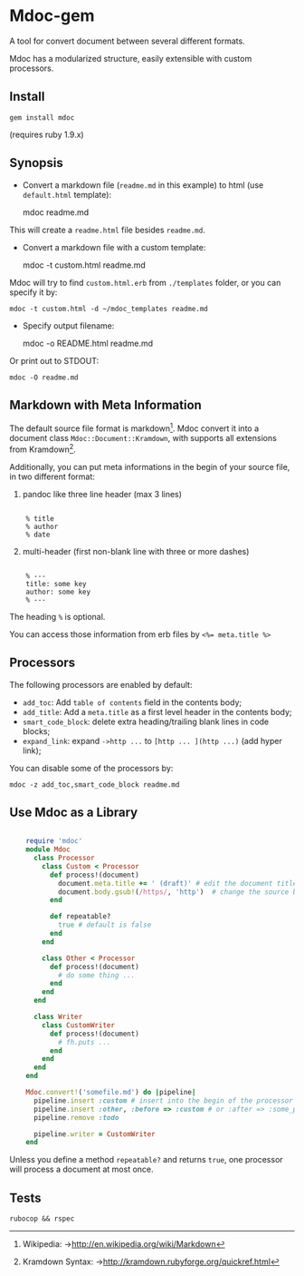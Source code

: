 # Mdoc-gem

A tool for convert document between several different formats.

Mdoc has a modularized structure, easily extensible with custom processors.

## Install

    gem install mdoc

(requires ruby 1.9.x)

## Synopsis

- Convert a markdown file (`readme.md` in this example) to html (use `default.html` template):

    mdoc readme.md

This will create a `readme.html` file besides `readme.md`.

- Convert a markdown file with a custom template:

    mdoc -t custom.html readme.md

Mdoc will try to find `custom.html.erb` from `./templates` folder, or you can specify it by:

    mdoc -t custom.html -d ~/mdoc_templates readme.md

- Specify output filename:

    mdoc -o README.html readme.md

Or print out to STDOUT:

    mdoc -O readme.md

## Markdown with Meta Information

The default source file format is markdown[^1]. Mdoc convert it into a document class
`Mdoc::Document::Kramdown`, with supports all extensions from Kramdown[^2].

[^1]: Wikipedia: ->http://en.wikipedia.org/wiki/Markdown
[^2]: Kramdown Syntax: ->http://kramdown.rubyforge.org/quickref.html

Additionally, you can put meta informations in the begin of your source file, in two
different format:

1. pandoc like three line header (max 3 lines)

~~~~~~~~~~~~~~~~~~~~~~~~~~~~~~~

    % title
    % author
    % date

~~~~~~~~~~~~~~~~~~~~~~~~~~~~~~~

2. multi-header (first non-blank line with three or more dashes)

~~~~~~~~~~~~~~~~~~~~~~~~~~~~~~~

    % ---
    title: some key
    author: some key
    % ---

~~~~~~~~~~~~~~~~~~~~~~~~~~~~~~~~~~~~~~~~~

The heading `%` is optional. 

You can access those information from erb files by `<%= meta.title %>`

## Processors

The following processors are enabled by default:

- `add_toc`: Add `table of contents` field in the contents body;
- `add_title`: Add a `meta.title` as a first level header in the contents body;
- `smart_code_block`: delete extra heading/trailing blank lines in code blocks;
- `expand_link`: expand `->http ...` to `[http ... ](http ...)` (add hyper link);

You can disable some of the processors by:

    mdoc -z add_toc,smart_code_block readme.md

## Use Mdoc as a Library

~~~~~~~~~~~~~~~~~~~~~~~~~ ruby

    require 'mdoc'
    module Mdoc
      class Processor
        class Custom < Processor
          def process!(document) 
            document.meta.title += ' (draft)' # edit the document title
            document.body.gsub!(/https/, 'http')  # change the source body text
          end

          def repeatable?
            true # default is false
          end
        end

        class Other < Processor
          def process!(document)
            # do some thing ...
          end
        end
      end

      class Writer
        class CustomWriter
          def process!(document)
            # fh.puts ...
          end
        end
      end
    end

    Mdoc.convert!('somefile.md') do |pipeline|
      pipeline.insert :custom # insert into the begin of the processor pipeline
      pipeline.insert :other, :before => :custom # or :after => :some_processor
      pipeline.remove :todo

      pipeline.writer = CustomWriter
    end

~~~~~~~~~~~~~~~~~~~~~~~~~~~~~~~~~~~~~~~~

Unless you define a method `repeatable?` and returns `true`, one processor will
process a document at most once.

## Tests

    rubocop && rspec
